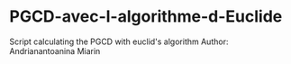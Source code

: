 # PGCD-avec-l-algorithme-d-Euclide
Script calculating the PGCD with euclid's algorithm
Author: Andrianantoanina Miarin
